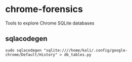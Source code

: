 # chrome-forensics
Tools to explore Chrome SQLite databases

## sqlacodegen
```
sudo sqlacodegen "sqlite:////home/kali/.config/google-chrome/Default/History" > db_tables.py
```